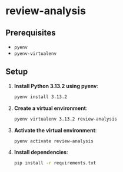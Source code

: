 # review-analysis

## Prerequisites

- `pyenv`
- `pyenv-virtualenv`

## Setup

1. **Install Python 3.13.2 using pyenv**:

   ```sh
   pyenv install 3.13.2
   ```

2. **Create a virtual environment**:

   ```sh
   pyenv virtualenv 3.13.2 review-analysis
   ```

3. **Activate the virtual environment**:

   ```sh
   pyenv activate review-analysis
   ```

4. **Install dependencies**:

   ```sh
   pip install -r requirements.txt
   ```


